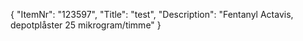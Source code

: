 {
  "ItemNr": "123597",
  "Title": "test",
  "Description": "Fentanyl Actavis, depotplåster 25 mikrogram/timme"
}